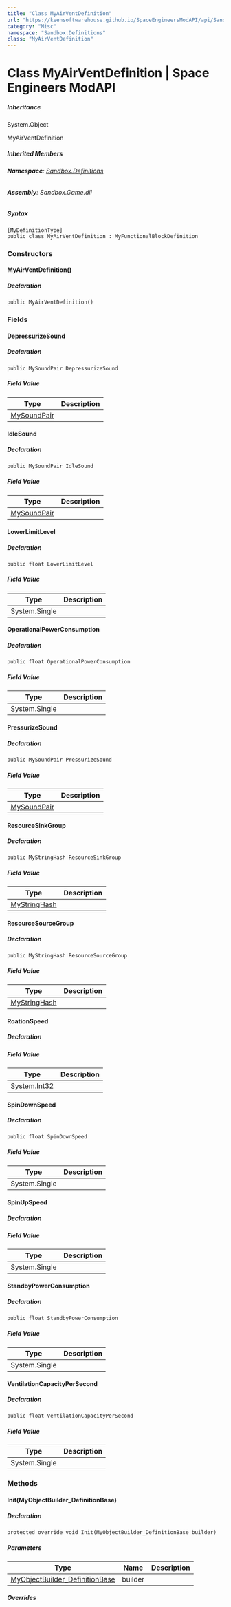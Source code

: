 ```yaml
---
title: "Class MyAirVentDefinition"
url: "https://keensoftwarehouse.github.io/SpaceEngineersModAPI/api/Sandbox.Definitions.MyAirVentDefinition.html"
category: "Misc"
namespace: "Sandbox.Definitions"
class: "MyAirVentDefinition"
---
```


# Class MyAirVentDefinition | Space Engineers ModAPI

##### Inheritance

System.Object

MyAirVentDefinition

##### Inherited Members

###### **Namespace**: [Sandbox.Definitions](https://keensoftwarehouse.github.io/SpaceEngineersModAPI/api/Sandbox.Definitions.html)

###### **Assembly**: Sandbox.Game.dll

##### Syntax

```
[MyDefinitionType]
public class MyAirVentDefinition : MyFunctionalBlockDefinition
```

### Constructors

#### MyAirVentDefinition()

##### Declaration

```
public MyAirVentDefinition()
```

### Fields

#### DepressurizeSound

##### Declaration

```
public MySoundPair DepressurizeSound
```

##### Field Value

| Type | Description |
| --- | --- |
| [MySoundPair](https://keensoftwarehouse.github.io/SpaceEngineersModAPI/api/Sandbox.Game.Entities.MySoundPair.html) |     |

#### IdleSound

##### Declaration

```
public MySoundPair IdleSound
```

##### Field Value

| Type | Description |
| --- | --- |
| [MySoundPair](https://keensoftwarehouse.github.io/SpaceEngineersModAPI/api/Sandbox.Game.Entities.MySoundPair.html) |     |

#### LowerLimitLevel

##### Declaration

```
public float LowerLimitLevel
```

##### Field Value

| Type | Description |
| --- | --- |
| System.Single |     |

#### OperationalPowerConsumption

##### Declaration

```
public float OperationalPowerConsumption
```

##### Field Value

| Type | Description |
| --- | --- |
| System.Single |     |

#### PressurizeSound

##### Declaration

```
public MySoundPair PressurizeSound
```

##### Field Value

| Type | Description |
| --- | --- |
| [MySoundPair](https://keensoftwarehouse.github.io/SpaceEngineersModAPI/api/Sandbox.Game.Entities.MySoundPair.html) |     |

#### ResourceSinkGroup

##### Declaration

```
public MyStringHash ResourceSinkGroup
```

##### Field Value

| Type | Description |
| --- | --- |
| [MyStringHash](https://keensoftwarehouse.github.io/SpaceEngineersModAPI/api/VRage.Utils.MyStringHash.html) |     |

#### ResourceSourceGroup

##### Declaration

```
public MyStringHash ResourceSourceGroup
```

##### Field Value

| Type | Description |
| --- | --- |
| [MyStringHash](https://keensoftwarehouse.github.io/SpaceEngineersModAPI/api/VRage.Utils.MyStringHash.html) |     |

#### RoationSpeed

##### Declaration

##### Field Value

| Type | Description |
| --- | --- |
| System.Int32 |     |

#### SpinDownSpeed

##### Declaration

```
public float SpinDownSpeed
```

##### Field Value

| Type | Description |
| --- | --- |
| System.Single |     |

#### SpinUpSpeed

##### Declaration

##### Field Value

| Type | Description |
| --- | --- |
| System.Single |     |

#### StandbyPowerConsumption

##### Declaration

```
public float StandbyPowerConsumption
```

##### Field Value

| Type | Description |
| --- | --- |
| System.Single |     |

#### VentilationCapacityPerSecond

##### Declaration

```
public float VentilationCapacityPerSecond
```

##### Field Value

| Type | Description |
| --- | --- |
| System.Single |     |

### Methods

#### Init(MyObjectBuilder\_DefinitionBase)

##### Declaration

```
protected override void Init(MyObjectBuilder_DefinitionBase builder)
```

##### Parameters

| Type | Name | Description |
| --- | --- | --- |
| [MyObjectBuilder\_DefinitionBase](https://keensoftwarehouse.github.io/SpaceEngineersModAPI/api/VRage.Game.MyObjectBuilder_DefinitionBase.html) | builder |     |

##### Overrides